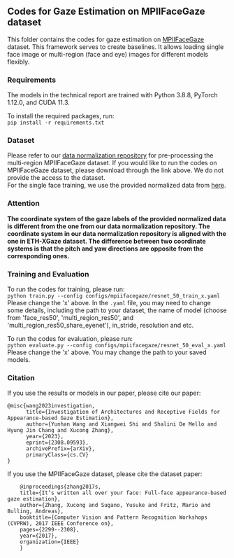 ## Codes for Gaze Estimation on MPIIFaceGaze dataset

This folder contains the codes for gaze estimation on [MPIIFaceGaze]([http://gaze360.csail.mit.edu/](https://www.mpi-inf.mpg.de/departments/computer-vision-and-machine-learning/research/gaze-based-human-computer-interaction/its-written-all-over-your-face-full-face-appearance-based-gaze-estimation)) dataset. This framework serves to create baselines. It allows loading single face image or multi-region (face and eye) images for different models flexibly.

### Requirements

The models in the technical report are trained with Python 3.8.8, PyTorch 1.12.0, and CUDA 11.3.

To install the required packages, run:\
`pip install -r requirements.txt`

### Dataset

Please refer to our [data normalization repository](https://github.com/X-Shi/Data-Normalization-Gaze-Estimation) for pre-processing the multi-region MPIIFaceGaze dataset. If you would like to run the codes on MPIIFaceGaze dataset, please download through the link above. We do not provide the access to the dataset.\
For the single face training, we use the provided normalized data from [here](https://www.mpi-inf.mpg.de/departments/computer-vision-and-machine-learning/research/gaze-based-human-computer-interaction/its-written-all-over-your-face-full-face-appearance-based-gaze-estimation).

### Attention
**The coordinate system of the gaze labels of the provided normalized data is different from the one from our data normalization repository. The coordinate system in our data normalization repository is aligned with the one in ETH-XGaze dataset.
The difference between two coordinate systems is that the pitch and yaw directions are opposite from the corresponding ones.**

### Training and Evaluation

To run the codes for training, please run:\
`python train.py --config configs/mpiifacegaze/resnet_50_train_x.yaml`\
Please change the 'x' above. In the `.yaml` file, you may need to change some details, including the path to your dataset, the name of model (choose from 'face_res50', 'multi_region_res50', and 'multi_region_res50_share_eyenet'), in_stride, resolution and etc.

To run the codes for evaluation, please run:\
`python evaluate.py --config configs/mpiifacegaze/resnet_50_eval_x.yaml`\
Please change the 'x' above. You may change the path to your saved models.


### Citation

If you use the results or models in our paper, please cite our paper:
```
@misc{wang2023investigation,
      title={Investigation of Architectures and Receptive Fields for Appearance-based Gaze Estimation}, 
      author={Yunhan Wang and Xiangwei Shi and Shalini De Mello and Hyung Jin Chang and Xucong Zhang},
      year={2023},
      eprint={2308.09593},
      archivePrefix={arXiv},
      primaryClass={cs.CV}
}
```
If you use the MPIIFaceGaze dataset, please cite the dataset paper:
```
    @inproceedings{zhang2017s,
    title={It’s written all over your face: Full-face appearance-based gaze estimation},
    author={Zhang, Xucong and Sugano, Yusuke and Fritz, Mario and Bulling, Andreas},
    booktitle={Computer Vision and Pattern Recognition Workshops (CVPRW), 2017 IEEE Conference on},
    pages={2299--2308},
    year={2017},
    organization={IEEE}
    }

```


